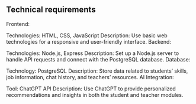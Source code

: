## Technical requirements
Frontend:

Technologies: HTML, CSS, JavaScript
Description: Use basic web technologies for a responsive and user-friendly interface.
Backend:

Technologies: Node.js, Express
Description: Set up a Node.js server to handle API requests and connect with the PostgreSQL database.
Database:

Technology: PostgreSQL
Description: Store data related to students’ skills, job information, chat history, and teachers’ resources.
AI Integration:

Tool: ChatGPT API
Description: Use ChatGPT to provide personalized recommendations and insights in both the student and teacher modules.